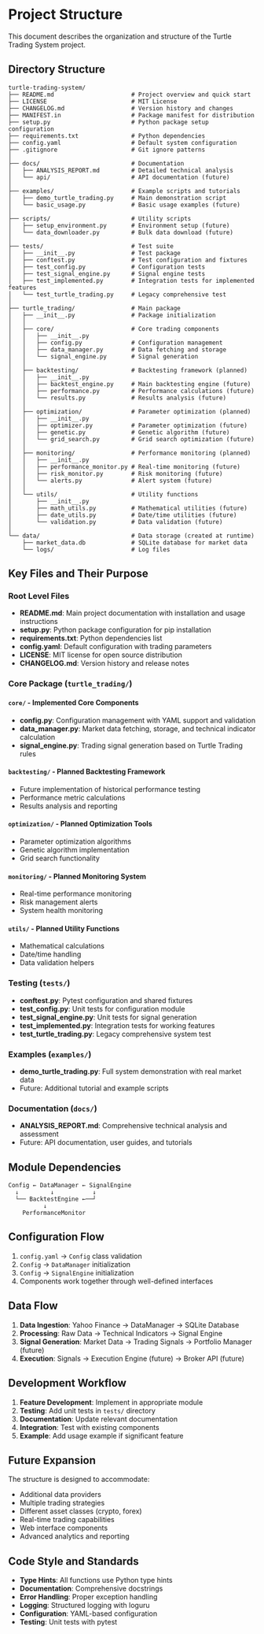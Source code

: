 # Project Structure

This document describes the organization and structure of the Turtle Trading System project.

## Directory Structure

```
turtle-trading-system/
├── README.md                      # Project overview and quick start
├── LICENSE                        # MIT License
├── CHANGELOG.md                   # Version history and changes
├── MANIFEST.in                    # Package manifest for distribution
├── setup.py                       # Python package setup configuration
├── requirements.txt               # Python dependencies
├── config.yaml                    # Default system configuration
├── .gitignore                     # Git ignore patterns
│
├── docs/                          # Documentation
│   ├── ANALYSIS_REPORT.md         # Detailed technical analysis
│   └── api/                       # API documentation (future)
│
├── examples/                      # Example scripts and tutorials
│   ├── demo_turtle_trading.py     # Main demonstration script
│   └── basic_usage.py             # Basic usage examples (future)
│
├── scripts/                       # Utility scripts
│   ├── setup_environment.py       # Environment setup (future)
│   └── data_downloader.py         # Bulk data download (future)
│
├── tests/                         # Test suite
│   ├── __init__.py                # Test package
│   ├── conftest.py                # Test configuration and fixtures
│   ├── test_config.py             # Configuration tests
│   ├── test_signal_engine.py      # Signal engine tests
│   ├── test_implemented.py        # Integration tests for implemented features
│   └── test_turtle_trading.py     # Legacy comprehensive test
│
├── turtle_trading/                # Main package
│   ├── __init__.py                # Package initialization
│   │
│   ├── core/                      # Core trading components
│   │   ├── __init__.py
│   │   ├── config.py              # Configuration management
│   │   ├── data_manager.py        # Data fetching and storage
│   │   └── signal_engine.py       # Signal generation
│   │
│   ├── backtesting/               # Backtesting framework (planned)
│   │   ├── __init__.py
│   │   ├── backtest_engine.py     # Main backtesting engine (future)
│   │   ├── performance.py         # Performance calculations (future)
│   │   └── results.py             # Results analysis (future)
│   │
│   ├── optimization/              # Parameter optimization (planned)
│   │   ├── __init__.py
│   │   ├── optimizer.py           # Parameter optimization (future)
│   │   ├── genetic.py             # Genetic algorithm (future)
│   │   └── grid_search.py         # Grid search optimization (future)
│   │
│   ├── monitoring/                # Performance monitoring (planned)
│   │   ├── __init__.py
│   │   ├── performance_monitor.py # Real-time monitoring (future)
│   │   ├── risk_monitor.py        # Risk monitoring (future)
│   │   └── alerts.py              # Alert system (future)
│   │
│   └── utils/                     # Utility functions
│       ├── __init__.py
│       ├── math_utils.py          # Mathematical utilities (future)
│       ├── date_utils.py          # Date/time utilities (future)
│       └── validation.py          # Data validation (future)
│
└── data/                          # Data storage (created at runtime)
    ├── market_data.db             # SQLite database for market data
    └── logs/                      # Log files
```

## Key Files and Their Purpose

### Root Level Files

- **README.md**: Main project documentation with installation and usage instructions
- **setup.py**: Python package configuration for pip installation
- **requirements.txt**: Python dependencies list
- **config.yaml**: Default configuration with trading parameters
- **LICENSE**: MIT license for open source distribution
- **CHANGELOG.md**: Version history and release notes

### Core Package (`turtle_trading/`)

#### `core/` - Implemented Core Components
- **config.py**: Configuration management with YAML support and validation
- **data_manager.py**: Market data fetching, storage, and technical indicator calculation
- **signal_engine.py**: Trading signal generation based on Turtle Trading rules

#### `backtesting/` - Planned Backtesting Framework
- Future implementation of historical performance testing
- Performance metric calculations
- Results analysis and reporting

#### `optimization/` - Planned Optimization Tools
- Parameter optimization algorithms
- Genetic algorithm implementation
- Grid search functionality

#### `monitoring/` - Planned Monitoring System
- Real-time performance monitoring
- Risk management alerts
- System health monitoring

#### `utils/` - Planned Utility Functions
- Mathematical calculations
- Date/time handling
- Data validation helpers

### Testing (`tests/`)

- **conftest.py**: Pytest configuration and shared fixtures
- **test_config.py**: Unit tests for configuration module
- **test_signal_engine.py**: Unit tests for signal generation
- **test_implemented.py**: Integration tests for working features
- **test_turtle_trading.py**: Legacy comprehensive system test

### Examples (`examples/`)

- **demo_turtle_trading.py**: Full system demonstration with real market data
- Future: Additional tutorial and example scripts

### Documentation (`docs/`)

- **ANALYSIS_REPORT.md**: Comprehensive technical analysis and assessment
- Future: API documentation, user guides, and tutorials

## Module Dependencies

```
Config ← DataManager ← SignalEngine
  ↓         ↓           ↓
  └── BacktestEngine ←──┘
          ↓
    PerformanceMonitor
```

## Configuration Flow

1. `config.yaml` → `Config` class validation
2. `Config` → `DataManager` initialization
3. `Config` → `SignalEngine` initialization
4. Components work together through well-defined interfaces

## Data Flow

1. **Data Ingestion**: Yahoo Finance → DataManager → SQLite Database
2. **Processing**: Raw Data → Technical Indicators → Signal Engine
3. **Signal Generation**: Market Data → Trading Signals → Portfolio Manager (future)
4. **Execution**: Signals → Execution Engine (future) → Broker API (future)

## Development Workflow

1. **Feature Development**: Implement in appropriate module
2. **Testing**: Add unit tests in `tests/` directory
3. **Documentation**: Update relevant documentation
4. **Integration**: Test with existing components
5. **Example**: Add usage example if significant feature

## Future Expansion

The structure is designed to accommodate:
- Additional data providers
- Multiple trading strategies
- Different asset classes (crypto, forex)
- Real-time trading capabilities
- Web interface components
- Advanced analytics and reporting

## Code Style and Standards

- **Type Hints**: All functions use Python type hints
- **Documentation**: Comprehensive docstrings
- **Error Handling**: Proper exception handling
- **Logging**: Structured logging with loguru
- **Configuration**: YAML-based configuration
- **Testing**: Unit tests with pytest
